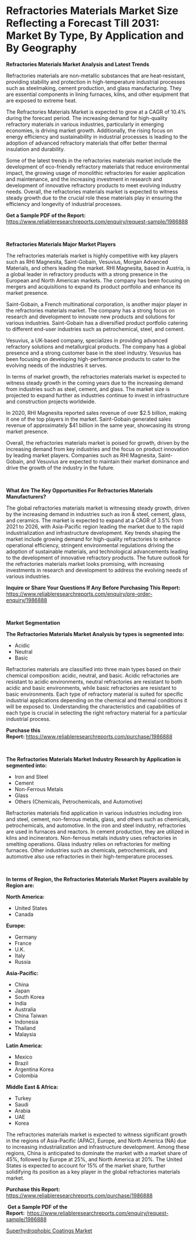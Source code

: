 <p><h1>Refractories Materials Market Size Reflecting a Forecast Till 2031: Market By Type, By Application and By Geography</h1></p><p><strong>Refractories Materials Market Analysis and Latest Trends</strong></p>
<p><p>Refractories materials are non-metallic substances that are heat-resistant, providing stability and protection in high-temperature industrial processes such as steelmaking, cement production, and glass manufacturing. They are essential components in lining furnaces, kilns, and other equipment that are exposed to extreme heat.</p><p>The Refractories Materials Market is expected to grow at a CAGR of 10.4% during the forecast period. The increasing demand for high-quality refractory materials in various industries, particularly in emerging economies, is driving market growth. Additionally, the rising focus on energy efficiency and sustainability in industrial processes is leading to the adoption of advanced refractory materials that offer better thermal insulation and durability.</p><p>Some of the latest trends in the refractories materials market include the development of eco-friendly refractory materials that reduce environmental impact, the growing usage of monolithic refractories for easier application and maintenance, and the increasing investment in research and development of innovative refractory products to meet evolving industry needs. Overall, the refractories materials market is expected to witness steady growth due to the crucial role these materials play in ensuring the efficiency and longevity of industrial processes.</p></p>
<p><strong>Get a Sample PDF of the Report:&nbsp;</strong> <a href="https://www.reliableresearchreports.com/enquiry/request-sample/1986888">https://www.reliableresearchreports.com/enquiry/request-sample/1986888</a></p>
<p>&nbsp;</p>
<p><strong>Refractories Materials Major Market Players</strong></p>
<p><p>The refractories materials market is highly competitive with key players such as RHI Magnesita, Saint-Gobain, Vesuvius, Morgan Advanced Materials, and others leading the market. RHI Magnesita, based in Austria, is a global leader in refractory products with a strong presence in the European and North American markets. The company has been focusing on mergers and acquisitions to expand its product portfolio and enhance its market presence. </p><p>Saint-Gobain, a French multinational corporation, is another major player in the refractories materials market. The company has a strong focus on research and development to innovate new products and solutions for various industries. Saint-Gobain has a diversified product portfolio catering to different end-user industries such as petrochemical, steel, and cement.</p><p>Vesuvius, a UK-based company, specializes in providing advanced refractory solutions and metallurgical products. The company has a global presence and a strong customer base in the steel industry. Vesuvius has been focusing on developing high-performance products to cater to the evolving needs of the industries it serves.</p><p>In terms of market growth, the refractories materials market is expected to witness steady growth in the coming years due to the increasing demand from industries such as steel, cement, and glass. The market size is projected to expand further as industries continue to invest in infrastructure and construction projects worldwide.</p><p>In 2020, RHI Magnesita reported sales revenue of over $2.5 billion, making it one of the top players in the market. Saint-Gobain generated sales revenue of approximately $41 billion in the same year, showcasing its strong market presence.</p><p>Overall, the refractories materials market is poised for growth, driven by the increasing demand from key industries and the focus on product innovation by leading market players. Companies such as RHI Magnesita, Saint-Gobain, and Vesuvius are expected to maintain their market dominance and drive the growth of the industry in the future.</p></p>
<p>&nbsp;</p>
<p><strong>What Are The Key Opportunities For Refractories Materials Manufacturers?</strong></p>
<p><p>The global refractories materials market is witnessing steady growth, driven by the increasing demand in industries such as iron & steel, cement, glass, and ceramics. The market is expected to expand at a CAGR of 3.5% from 2021 to 2026, with Asia-Pacific region leading the market due to the rapid industrialization and infrastructure development. Key trends shaping the market include growing demand for high-quality refractories to enhance operational efficiency, stringent environmental regulations driving the adoption of sustainable materials, and technological advancements leading to the development of innovative refractory products. The future outlook for the refractories materials market looks promising, with increasing investments in research and development to address the evolving needs of various industries.</p></p>
<p><strong>Inquire or Share Your Questions If Any Before Purchasing This Report:</strong> <a href="https://www.reliableresearchreports.com/enquiry/pre-order-enquiry/1986888">https://www.reliableresearchreports.com/enquiry/pre-order-enquiry/1986888</a></p>
<p>&nbsp;</p>
<p><strong>Market Segmentation</strong></p>
<p><strong>The Refractories Materials Market Analysis by types is segmented into:</strong></p>
<p><ul><li>Acidic</li><li>Neutral</li><li>Basic</li></ul></p>
<p><p>Refractories materials are classified into three main types based on their chemical composition: acidic, neutral, and basic. Acidic refractories are resistant to acidic environments, neutral refractories are resistant to both acidic and basic environments, while basic refractories are resistant to basic environments. Each type of refractory material is suited for specific industrial applications depending on the chemical and thermal conditions it will be exposed to. Understanding the characteristics and capabilities of each type is crucial in selecting the right refractory material for a particular industrial process.</p></p>
<p><strong>Purchase this Report:&nbsp;</strong><a href="https://www.reliableresearchreports.com/purchase/1986888">https://www.reliableresearchreports.com/purchase/1986888</a></p>
<p>&nbsp;</p>
<p><strong>The Refractories Materials Market Industry Research by Application is segmented into:</strong></p>
<p><ul><li>Iron and Steel</li><li>Cement</li><li>Non-Ferrous Metals</li><li>Glass</li><li>Others (Chemicals, Petrochemicals, and Automotive)</li></ul></p>
<p><p>Refractories materials find application in various industries including iron and steel, cement, non-ferrous metals, glass, and others such as chemicals, petrochemicals, and automotive. In the iron and steel industry, refractories are used in furnaces and reactors. In cement production, they are utilized in kilns and incinerators. Non-ferrous metals industry uses refractories in smelting operations. Glass industry relies on refractories for melting furnaces. Other industries such as chemicals, petrochemicals, and automotive also use refractories in their high-temperature processes.</p></p>
<p>&nbsp;</p>
<p><strong>In terms of Region, the Refractories Materials Market Players available by Region are:</strong></p>
<p>
    <p> <strong> North America: </strong>
        <ul>
            <li>United States</li>
            <li>Canada</li>
        </ul>
        </p> 
    <p> <strong> Europe: </strong>
        <ul>
            <li>Germany</li>
            <li>France</li>
            <li>U.K.</li>
            <li>Italy</li>
            <li>Russia</li>
        </ul>
        </p> 
    <p> <strong> Asia-Pacific: </strong>
        <ul>
            <li>China</li>
            <li>Japan</li>
            <li>South Korea</li>
            <li>India</li>
            <li>Australia</li>
            <li>China Taiwan</li>
            <li>Indonesia</li>
            <li>Thailand</li>
            <li>Malaysia</li>
        </ul>
        </p> 
    <p> <strong> Latin America: </strong>
        <ul>
            <li>Mexico</li>
            <li>Brazil</li>
            <li>Argentina Korea</li>
            <li>Colombia</li>
        </ul>
        </p> 
    <p> <strong> Middle East & Africa: </strong>
        <ul>
            <li>Turkey</li>
            <li>Saudi</li>
            <li>Arabia</li>
            <li>UAE</li>
            <li>Korea</li>
        </ul>
    </p>
    </p>
<p><p>The refractories materials market is expected to witness significant growth in the regions of Asia-Pacific (APAC), Europe, and North America (NA) due to increasing industrialization and infrastructure development. Among these regions, China is anticipated to dominate the market with a market share of 45%, followed by Europe at 25%, and North America at 20%. The United States is expected to account for 15% of the market share, further solidifying its position as a key player in the global refractories materials market.</p></p>
<p><strong>Purchase this Report: </strong><a href="https://www.reliableresearchreports.com/purchase/1986888">https://www.reliableresearchreports.com/purchase/1986888</a></p>
<p>&nbsp;<strong>Get a Sample PDF of the Report:&nbsp;&nbsp;</strong><a href="https://www.reliableresearchreports.com/enquiry/request-sample/1986888">https://www.reliableresearchreports.com/enquiry/request-sample/1986888</a></p>
<p><strong></strong></p>
<p><p><a href="https://github.com/lataunyatinikmelvin59ilbd0dv/Market-Research-Report-List-1/blob/main/superhydrophobic-coatings-market.md">Superhydrophobic Coatings Market</a></p></p>